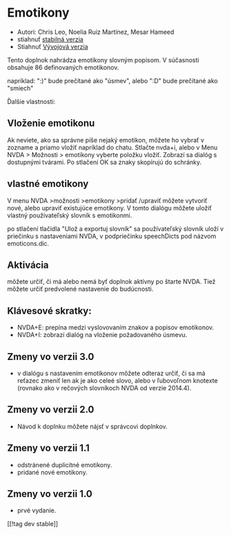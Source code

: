# Emotikony #

* Autori: Chris Leo, Noelia Ruiz Martínez, Mesar Hameed
* stiahnuť [stabilná verzia][1]
* Stiahnuť [Vývojová verzia][2]

Tento doplnok nahrádza emotikony slovným popisom. V súčasnosti obsahuje 86
definovaných emotikonov.

napríklad: ":)" bude prečítané ako "úsmev", alebo ":D" bude prečítané ako
"smiech"

Ďalšie vlastnosti:

## Vloženie emotikonu ##

Ak neviete, ako sa správne píše nejaký emotikon, môžete ho vybrať v zozname a priamo vložiť napríklad do chatu.
Stlačte nvda+i, alebo v Menu NVDA > Možnosti > emotikony vyberte položku vložiť.
Zobrazí sa dialóg s dostupnými tvárami.
Po stlačení OK sa znaky skopírujú do schránky.


## vlastné emotikony ##

V menu NVDA >možnosti >emotikony >pridať /upraviť môžete vytvoriť nové, alebo upraviť existujúce emotikony.
V tomto dialógu môžete uložiť vlastný používateľský slovník s emotikonmi.

po stlačení tlačidla "Ulož a exportuj slovník" sa používateľský slovník
uloží v priečinku s nastaveniami NVDA, v podpriečinku speechDicts pod názvom
emoticons.dic.


## Aktivácia ##

môžete určiť, či má alebo nemá byť doplnok aktívny po štarte NVDA. Tiež
môžete určiť predvolené nastavenie do budúcnosti.

## Klávesové skratky: ##

*	NVDA+E: prepína medzi vyslovovaním znakov a popisov emotikonov.
*	NVDA+I: zobrazí dialóg na vloženie požadovaného úsmevu.

## Zmeny vo verzii 3.0 ##

* v dialógu s nastavením emotikonov môžete odteraz určiť, či sa má reťazec
  zmeniť len ak je ako celeé slovo, alebo v ľubovoľnom knotexte (rovnako ako
  v rečových slovníkoch NVDA od verzie 2014.4).


## Zmeny vo verzii 2.0 ##

* Návod k doplnku môžete nájsť v správcovi doplnkov.

## Zmeny vo verzii 1.1 ##

* odstránené duplicitné emotikony.
* pridané nové emotikony.

## Zmeny vo verzii 1.0 ##

* prvé vydanie.

[[!tag dev stable]]

[1]: http://addons.nvda-project.org/files/get.php?file=emo

[2]: http://addons.nvda-project.org/files/get.php?file=emo-dev
